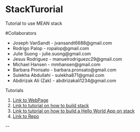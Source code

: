 # StackTurorial
Tutorial to use MEAN stack


#Collaborators

<ul>
     <li>Joseph VanSandt - jvansandt6688@gmail.com</li>
     <li>Rodrigo Palop - ropalop@gmail.com</li>
     <li>Julie Suong - julie.suong@gmail.com</li>
     <li>Jesus Rodriguez - manuelrodriguezc29@gmail.com</li>
     <li>Michael Hansen - mmhansen@gmail.com</li>
     <li>Barbara Pronsato - barbara.pronsato@gmail.com</li>
    <li>Sulekha Abdullahi - sulekha871@gmail.com</li>
    <li>Abdirizak Ali (Zak) -  abdirizakali1234@gmail.com </li>
</ul>

Tutorials

1. [Link to WebPage](https://jesus-rodriguez-ca.github.io/StackTutorial/webpage/index.html)
2. [Link to tutorial on how to build stack](https://docs.google.com/document/d/1D-Ek5O0V-tsuM4BJfNyYXsaZSBBadHnBajV7iCKiYLU/edit?usp=sharing)
3. [Link to tutorial on how to build a Hello World App on stack](https://docs.google.com/document/d/1ytNxdacd3EbApZjKfK8bCnGT7qgPX4B0FegrNW5m1Ws/edit?usp=sharing) 
4. [Link to Repo](https://github.com/Jesus-Rodriguez-Ca/StackTutorial)
 




--





